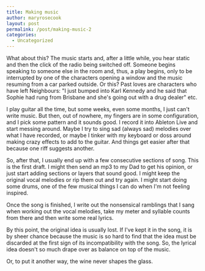 ```yaml
---
title: Making music
author: maryrosecook
layout: post
permalink: /post/making-music-2
categories:
  - Uncategorized
---
```

What about this? The music starts and, after a little while, you hear static and then the click of the radio being switched off. Someone begins speaking to someone else in the room and, thus, a play begins, only to be interrupted by one of the characters opening a window and the music resuming from a car parked outside. Or this? Past loves are characters who have left Neighbours: "I just bumped into Karl Kennedy and he said that Sophie had rung from Brisbane and she's going out with a drug dealer" etc. 

I play guitar all the time, but some weeks, even some months, I just can't write music. But then, out of nowhere, my fingers are in some configuration, and I pick some pattern and it sounds good. I record it into Ableton Live and start messing around. Maybe I try to sing sad (always sad) melodies over what I have recorded, or maybe I tinker with my keyboard or doss around making crazy effects to add to the guitar. And things get easier after that because one riff suggests another.

So, after that, I usually end up with a few consecutive sections of song. This is the first draft. I might then send an mp3 to my Dad to get his opinion, or just start adding sections or layers that sound good. I might keep the original vocal melodies or rip them out and try again. I might start doing some drums, one of the few musical things I can do when I'm not feeling inspired.

Once the song is finished, I write out the nonsensical ramblings that I sang when working out the vocal melodies, take my meter and syllable counts from there and then write some real lyrics. 

By this point, the original idea is usually lost. If I've kept it in the song, it is by sheer chance because the music is so hard to find that the idea must be discarded at the first sign of its incompatibility with the song. So, the lyrical idea doesn't so much drape over as balance on top of the music.

Or, to put it another way, the wine never shapes the glass.